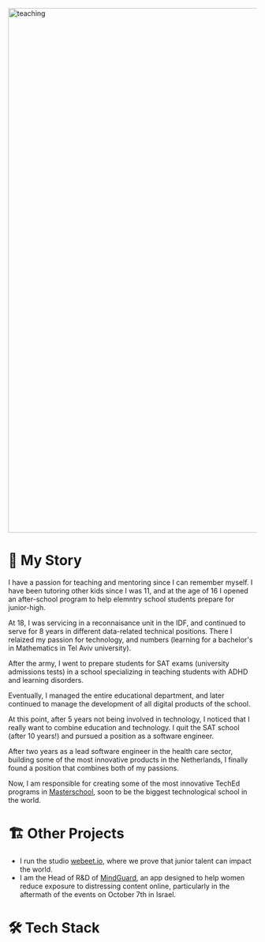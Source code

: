 <img width="1062" alt="teaching" src="https://github.com/user-attachments/assets/f7fe62e4-15b8-4f27-838b-ddc1b7824265">

# 📖 My Story

I have a passion for teaching and mentoring since I can remember myself. I have been tutoring other kids since I was 11, and at the age of 16 I opened an after-school program to help elemntry school students prepare for junior-high.

At 18, I was servicing in a reconnaisance unit in the IDF, and continued to serve for 8 years in different data-related technical positions. There I relaized my passion for technology, and numbers (learning for a bachelor's in Mathematics in Tel Aviv university).

After the army, I went to prepare students for SAT exams (university admissions tests) in a school specializing in teaching students with ADHD and learning disorders.

Eventually, I managed the entire educational department, and later continued to manage the development of all digital products of the school.

At this point, after 5 years not being involved in technology, I noticed that I really want to combine education and technology. I quit the SAT school (after 10 years!) and pursued a position as a software engineer.

After two years as a lead software engineer in the health care sector, building some of the most innovative products in the Netherlands, I finally found a position that combines both of my passions.

Now, I am responsible for creating some of the most innovative TechEd programs in [Masterschool](https://www.masterschool.com), soon to be the biggest technological school in the world.

# 🏗️ Other Projects

- I run the studio [webeet.io](https://www.webeet.io), where we prove that junior talent can impact the world.
- I am the Head of R&D of [MindGuard](https://www.getmindguard.com), an app designed to help women reduce exposure to distressing content online, particularly in the aftermath of the events on October 7th in Israel.

# 🛠️ Tech Stack


<p align="center">
<img src-"https://github.com/user-attachments/assets/f5141c67-a4e3-41a2-9412-24b6b79c09c6"/>
</p>
